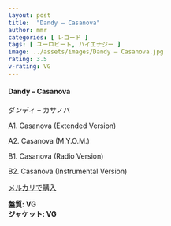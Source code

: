 ```yaml
---
layout: post
title:  "Dandy – Casanova"
author: mmr
categories: [ レコード ]
tags: [ ユーロビート, ハイエナジー ]
image: ../assets/images/Dandy – Casanova.jpg
rating: 3.5
v-rating: VG
---
```


#### Dandy – Casanova

ダンディ – カサノバ

A1. Casanova (Extended Version)

A2. Casanova (M.Y.O.M.)

B1. Casanova (Radio Version)

B2. Casanova (Instrumental Version)

[メルカリで購入](https://jp.mercari.com/item/m70187574707)

<div class="mt-4 mb-4 d-flex align-items-center">
<strong class="mr-1">盤質: VG</strong>
</div>
<div class="mt-4 mb-4 d-flex align-items-center">
<strong class="mr-1">ジャケット: VG</strong>
</div>

